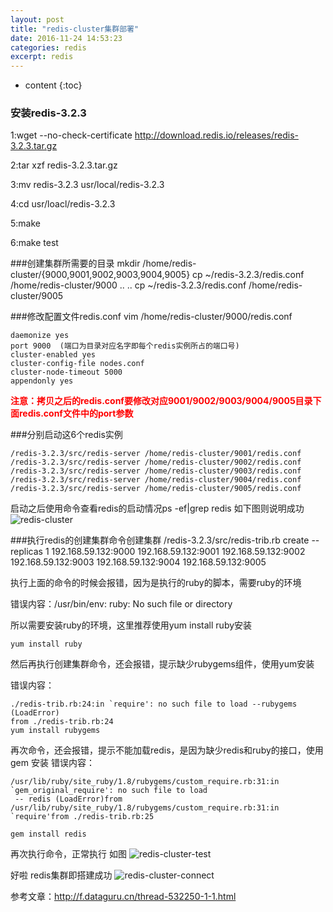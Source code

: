```yaml
---
layout: post
title: "redis-cluster集群部署"
date: 2016-11-24 14:53:23
categories: redis
excerpt: redis
---
```


* content
{:toc}

### 安装redis-3.2.3
1:wget --no-check-certificate http://download.redis.io/releases/redis-3.2.3.tar.gz

2:tar xzf redis-3.2.3.tar.gz

3:mv redis-3.2.3 usr/local/redis-3.2.3

4:cd usr/loacl/redis-3.2.3

5:make

6:make test 

###创建集群所需要的目录
	mkdir  /home/redis-cluster/{9000,9001,9002,9003,9004,9005}
	cp  ~/redis-3.2.3/redis.conf  /home/redis-cluster/9000
	..
	..
	cp  ~/redis-3.2.3/redis.conf  /home/redis-cluster/9005

###修改配置文件redis.conf
vim  /home/redis-cluster/9000/redis.conf

	daemonize yes
	port 9000  (端口为目录对应名字即每个redis实例所占的端口号)
	cluster-enabled yes
	cluster-config-file nodes.conf
	cluster-node-timeout 5000
	appendonly yes

<font color="red" ><b>注意：拷贝之后的redis.conf要修改对应9001/9002/9003/9004/9005目录下面redis.conf文件中的port参数</b></font>  

###分别启动这6个redis实例

	/redis-3.2.3/src/redis-server /home/redis-cluster/9001/redis.conf
    /redis-3.2.3/src/redis-server /home/redis-cluster/9002/redis.conf
	/redis-3.2.3/src/redis-server /home/redis-cluster/9003/redis.conf
    /redis-3.2.3/src/redis-server /home/redis-cluster/9004/redis.conf
	/redis-3.2.3/src/redis-server /home/redis-cluster/9005/redis.conf
启动之后使用命令查看redis的启动情况ps -ef|grep redis
如下图则说明成功
![redis-cluster](http://hexing-w.github.io/css/pics/redis-cluster.png)

###执行redis的创建集群命令创建集群
/redis-3.2.3/src/redis-trib.rb create --replicas 1 192.168.59.132:9000 192.168.59.132:9001 192.168.59.132:9002 192.168.59.132:9003 192.168.59.132:9004 192.168.59.132:9005

执行上面的命令的时候会报错，因为是执行的ruby的脚本，需要ruby的环境

错误内容：/usr/bin/env: ruby: No such file or directory

所以需要安装ruby的环境，这里推荐使用yum install ruby安装

	yum install ruby

然后再执行创建集群命令，还会报错，提示缺少rubygems组件，使用yum安装

错误内容：

	./redis-trib.rb:24:in `require': no such file to load --rubygems (LoadError)
	from ./redis-trib.rb:24
	yum install rubygems

再次命令，还会报错，提示不能加载redis，是因为缺少redis和ruby的接口，使用gem 安装
错误内容：

	/usr/lib/ruby/site_ruby/1.8/rubygems/custom_require.rb:31:in `gem_original_require': no such file to load
	 -- redis (LoadError)from /usr/lib/ruby/site_ruby/1.8/rubygems/custom_require.rb:31:in `require'from ./redis-trib.rb:25

	gem install redis

再次执行命令，正常执行 如图
![redis-cluster-test](http://hexing-w.github.io/css/pics/redis-cluster-test.png)

好啦 redis集群即搭建成功
![redis-cluster-connect](http://hexing-w.github.io/css/pics/redis-cluster-connect.png)

参考文章：http://f.dataguru.cn/thread-532250-1-1.html
